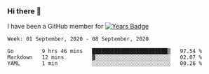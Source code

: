 ### Hi there 👋
I have been a GitHub member for [![Years Badge](https://badges.pufler.dev/years/puf17640)](https://badges.pufler.dev)
<!--
**howardlau1999/howardlau1999** is a ✨ _special_ ✨ repository because its `README.md` (this file) appears on your GitHub profile.

Here are some ideas to get you started:

- 🔭 I’m currently working on ...
- 🌱 I’m currently learning ...
- 👯 I’m looking to collaborate on ...
- 🤔 I’m looking for help with ...
- 💬 Ask me about ...
- 📫 How to reach me: ...
- 😄 Pronouns: ...
- ⚡ Fun fact: ...
-->
<!--START_SECTION:waka-->
```text
Week: 01 September, 2020 - 08 September, 2020

Go         9 hrs 46 mins   ████████████████████████▒   97.54 % 
Markdown   12 mins         ▓░░░░░░░░░░░░░░░░░░░░░░░░   02.07 % 
YAML       1 min           ░░░░░░░░░░░░░░░░░░░░░░░░░   00.26 % 
```
<!--END_SECTION:waka-->
